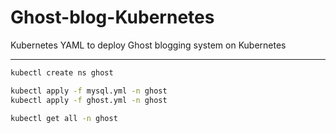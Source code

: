 # Ghost-blog-Kubernetes
Kubernetes YAML to deploy Ghost blogging system on Kubernetes

---

```bash
kubectl create ns ghost

kubectl apply -f mysql.yml -n ghost
kubectl apply -f ghost.yml -n ghost
```

```bash
kubectl get all -n ghost
```


